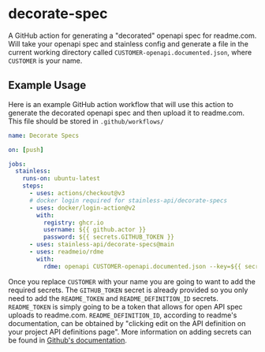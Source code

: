 # decorate-spec

A GitHub action for generating a "decorated" openapi spec for readme.com. Will take your openapi spec and stainless config and generate a file in the current working directory called `CUSTOMER-openapi.documented.json`, where `CUSTOMER` is your name.

## Example Usage

Here is an example GitHub action workflow that will use this action to generate the decorated openapi spec and then upload it to readme.com. This file should be stored in `.github/workflows/`

```yaml
name: Decorate Specs

on: [push]

jobs:
  stainless:
    runs-on: ubuntu-latest
    steps:
      - uses: actions/checkout@v3
      # docker login required for stainless-api/decorate-specs
      - uses: docker/login-action@v2
        with:
          registry: ghcr.io
          username: ${{ github.actor }}
          password: ${{ secrets.GITHUB_TOKEN }}
      - uses: stainless-api/decorate-specs@main
      - uses: readmeio/rdme
        with:
          rdme: openapi CUSTOMER-openapi.documented.json --key=${{ secrets.README_TOKEN }} --id=${{ secrets.README_DEFINITION_ID }}
```

Once you replace `CUSTOMER` with your name you are going to want to add the required secrets. The `GITHUB_TOKEN` secret is already provided so you only need to add the `README_TOKEN` and `README_DEFINITION_ID` secrets. `README_TOKEN` is simply going to be a token that allows for open API spec uploads to readme.com. `README_DEFINITION_ID`, according to readme's documentation, can be obtained by "clicking edit on the API definition on your project API definitions page". More information on adding secrets can be found in [Github's documentation](https://docs.github.com/en/actions/security-guides/encrypted-secrets).
